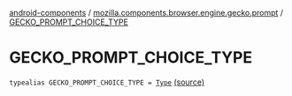 [android-components](../index.md) / [mozilla.components.browser.engine.gecko.prompt](index.md) / [GECKO_PROMPT_CHOICE_TYPE](./-g-e-c-k-o_-p-r-o-m-p-t_-c-h-o-i-c-e_-t-y-p-e.md)

# GECKO_PROMPT_CHOICE_TYPE

`typealias GECKO_PROMPT_CHOICE_TYPE = `[`Type`](https://mozilla.github.io/geckoview/javadoc/mozilla-central/org/mozilla/geckoview/GeckoSession/PromptDelegate/ChoicePrompt/Type.html) [(source)](https://github.com/mozilla-mobile/android-components/blob/master/components/browser/engine-gecko-beta/src/main/java/mozilla/components/browser/engine/gecko/prompt/GeckoPromptDelegate.kt#L47)